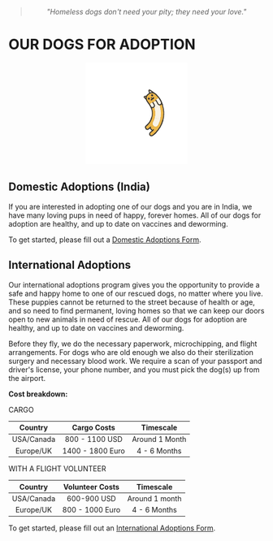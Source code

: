 <!--
Title: Dogs for Adoption in Dharamsala, India
Scripts: 
- //flickrembed.com/embed_v2.js.php?source=flickr&layout=responsive&input=72157682105053445&sort=2&by=album&theme=default&scale=fill&skin=default&id=58f5c70ac4e61


Javascript: function checkForAds() { if ($('#sponsor').is(':visible')) { $('#sponsor').hide(); } else { setTimeout(checkForAds, 50); }};  jQuery(document).ready(function() {checkForAds();});

-->
> <center><i>"Homeless dogs don't need your pity; they need your love."</i></center>

<b>OUR DOGS FOR ADOPTION</b>
======

<div id="flickrembed">
 <center>
  <img title="Loading animation" alt="Loading..." src="/images/animalloading.gif" style="width:200px; height:200px;"/>
 </center>
</div>

## <b>Domestic Adoptions (India)</b>

If you are interested in adopting one of our dogs and you are in India, we have many loving pups in need of happy, forever homes. All of our dogs for adoption are healthy, and up to date on vaccines and deworming.

To get started, please fill out a <a href='https://goo.gl/forms/qBiWrmfDxJKk3DqG2' class='ej_ejc_ithkbx'>Domestic Adoptions Form</a>.


## <b>International Adoptions</b>

Our international adoptions program gives you the opportunity to provide a safe and happy home to one of our rescued dogs, no matter where you live. These puppies cannot be returned to the street because of health or age, and so need to find permanent, loving homes so that we can keep our doors open to new animals in need of rescue. All of our dogs for adoption are healthy, and up to date on vaccines and deworming.

Before they fly, we do the necessary paperwork, microchipping, and flight arrangements. For dogs who are old enough we also do their sterilization surgery and necessary blood work. We require a scan of your passport and driver's license, your phone number, and you must pick the dog(s) up from the airport.

<b>Cost breakdown:</b>

CARGO



| Country | Cargo Costs | Timescale |
|:--------:|:--------:|:--------:|
| USA/Canada | 800 - 1100 USD | Around 1 Month |
| Europe/UK | 1400 - 1800 Euro | 4 - 6 Months |



WITH A FLIGHT VOLUNTEER


| Country  | Volunteer Costs | Timescale |
|:--------:|:--------:|:--------:|
| USA/Canada | 600-900 USD | Around 1 month |
| Europe/UK | 800 - 1000 Euro | 4 - 6 Months |

To get started, please fill out an <a href='https://goo.gl/forms/uOWLwk4TJsoqJXLV2' class='ej_ejc_ithkbx'>International Adoptions Form</a>.
